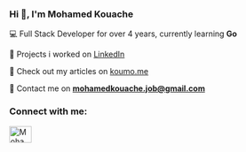 
<h3 align="left">Hi 👋, I'm Mohamed Kouache</h3>


💻 Full Stack Developer for over 4 years, currently learning **Go**

💾 Projects i worked on [LinkedIn](https://www.linkedin.com/in/mohamed-kouache/details/projects/)

📑 Check out my articles on [koumo.me](https://www.koumo.me/)

📧 Contact me on **mohamedkouache.job@gmail.com**



<h3 align="left">Connect with me:</h3>
<p align="left">
<a href="https://www.linkedin.com/in/mohamed-kouache" target="blank"><img align="center" src="https://raw.githubusercontent.com/rahuldkjain/github-profile-readme-generator/master/src/images/icons/Social/linked-in-alt.svg" alt="Mohamed Kouache" height="30" width="40" /></a>
</p>
